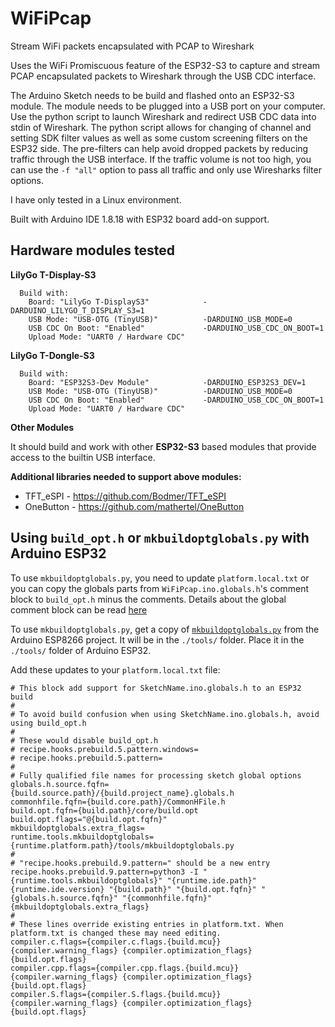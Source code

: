 # WiFiPcap
Stream WiFi packets encapsulated with PCAP to Wireshark

Uses the WiFi Promiscuous feature of the ESP32-S3 to capture and stream PCAP
encapsulated packets to Wireshark through the USB CDC interface.

The Arduino Sketch needs to be build and flashed onto an ESP32-S3 module. The
module needs to be plugged into a USB port on your computer. Use the python
script to launch Wireshark and redirect USB CDC data into stdin of Wireshark.
The python script allows for changing of channel and setting SDK filter values
as well as some custom screening filters on the ESP32 side. The pre-filters can
help avoid dropped packets by reducing traffic through the USB interface. If the
traffic volume is not too high, you can use the `-f "all"` option to pass all
traffic and only use Wiresharks filter options.

I have only tested in a Linux environment.

Built with Arduino IDE 1.8.18 with ESP32 board add-on support.


## Hardware modules tested

**LilyGo T-Display-S3**
```
  Build with:
    Board: "LilyGo T-DisplayS3"            -DARDUINO_LILYGO_T_DISPLAY_S3=1
    USB Mode: "USB-OTG (TinyUSB)"          -DARDUINO_USB_MODE=0
    USB CDC On Boot: "Enabled"             -DARDUINO_USB_CDC_ON_BOOT=1
    Upload Mode: "UART0 / Hardware CDC"
```
**LilyGo T-Dongle-S3**
```
  Build with:
    Board: "ESP32S3-Dev Module"            -DARDUINO_ESP32S3_DEV=1
    USB Mode: "USB-OTG (TinyUSB)"          -DARDUINO_USB_MODE=0
    USB CDC On Boot: "Enabled"             -DARDUINO_USB_CDC_ON_BOOT=1
    Upload Mode: "UART0 / Hardware CDC"
```

**Other Modules**

It should build and work with other __ESP32-S3__ based modules that provide
access to the builtin USB interface.

**Additional libraries needed to support above modules:**
* TFT_eSPI  - https://github.com/Bodmer/TFT_eSPI
* OneButton - https://github.com/mathertel/OneButton


## Using `build_opt.h` or `mkbuildoptglobals.py` with Arduino ESP32

To use `mkbuildoptglobals.py`, you need to update `platform.local.txt` or you
can copy the globals parts from `WiFiPcap.ino.globals.h`'s comment block to
`build_opt.h` minus the comments. Details about the global comment block can be
read [here](https://github.com/esp8266/Arduino/blob/master/doc/faq/a06-global-build-options.rst)

To use `mkbuildoptglobals.py`, get a copy of [`mkbuildoptglobals.py`](https://raw.githubusercontent.com/esp8266/Arduino/master/tools/mkbuildoptglobals.py) from the Arduino ESP8266 project. It will be in the `./tools/` folder. Place it in the `./tools/` folder of Arduino ESP32.

Add these updates to your `platform.local.txt` file:
```
# This block add support for SketchName.ino.globals.h to an ESP32 build
#
# To avoid build confusion when using SketchName.ino.globals.h, avoid using build_opt.h
#
# These would disable build_opt.h
# recipe.hooks.prebuild.5.pattern.windows=
# recipe.hooks.prebuild.5.pattern=
#
# Fully qualified file names for processing sketch global options
globals.h.source.fqfn={build.source.path}/{build.project_name}.globals.h
commonhfile.fqfn={build.core.path}/CommonHFile.h
build.opt.fqfn={build.path}/core/build.opt
build.opt.flags="@{build.opt.fqfn}"
mkbuildoptglobals.extra_flags=
runtime.tools.mkbuildoptglobals={runtime.platform.path}/tools/mkbuildoptglobals.py
#
# "recipe.hooks.prebuild.9.pattern=" should be a new entry
recipe.hooks.prebuild.9.pattern=python3 -I "{runtime.tools.mkbuildoptglobals}" "{runtime.ide.path}" {runtime.ide.version} "{build.path}" "{build.opt.fqfn}" "{globals.h.source.fqfn}" "{commonhfile.fqfn}" {mkbuildoptglobals.extra_flags}
#
# These lines override existing entries in platform.txt. When platform.txt is changed these may need editing.
compiler.c.flags={compiler.c.flags.{build.mcu}} {compiler.warning_flags} {compiler.optimization_flags} {build.opt.flags}
compiler.cpp.flags={compiler.cpp.flags.{build.mcu}} {compiler.warning_flags} {compiler.optimization_flags} {build.opt.flags}
compiler.S.flags={compiler.S.flags.{build.mcu}} {compiler.warning_flags} {compiler.optimization_flags} {build.opt.flags}
```
